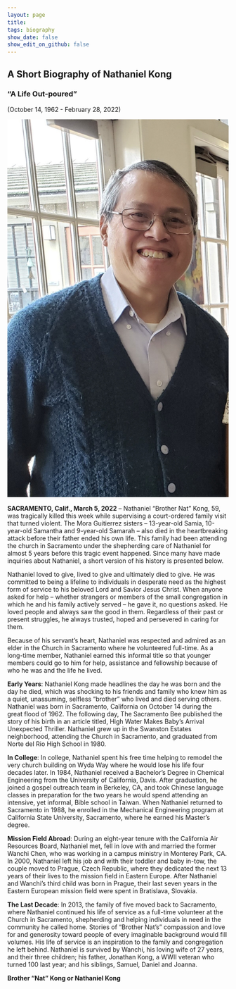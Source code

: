 ```yaml
---
layout: page
title:
tags: biography
show_date: false
show_edit_on_github: false
---
```


<div class="hero hero--center" style="width: 100%;">
  <div class="hero__content">
    <h2>A Short Biography of Nathaniel Kong</h2>
    <h3>“A Life Out-poured”</h3>
    <p>(October 14, 1962 - February 28, 2022)</p>
  </div>
</div>

<div class="grid">
  <div class="cell cell--4"></div>
  <div class="cell cell--4">
    <img class="image image--xl" src="assets/headshot.jpeg"/></div>
  <div class="cell cell--4"></div>
</div>

**SACRAMENTO, Calif., March 5, 2022** – Nathaniel “Brother Nat” Kong, 59, was tragically killed this week while supervising a court-ordered family visit that turned violent. The Mora Guitierrez sisters – 13-year-old Samia, 10-year-old Samantha and 9-year-old Samarah – also died in the heartbreaking attack before their father ended his own life.  This family had been attending the church in Sacramento under the shepherding care of Nathaniel for almost 5 years before this tragic event happened.  Since many have made inquiries about Nathaniel, a short version of his history is presented below.

Nathaniel loved to give, lived to give and ultimately died to give. He was committed to being a lifeline to individuals in desperate need as the highest form of service to his beloved Lord and Savior Jesus Christ. When anyone asked for help – whether strangers or members of the small congregation in which he and his family actively served – he gave it, no questions asked. He loved people and always saw the good in them. Regardless of their past or present struggles, he always trusted, hoped and persevered in caring for them.

Because of his servant’s heart, Nathaniel was respected and admired as an elder in the Church in Sacramento where he volunteered full-time. As a long-time member, Nathaniel earned this informal title so that younger members could go to him for help, assistance and fellowship because of who he was and the life he lived.

**Early Years**: Nathaniel Kong made headlines the day he was born and the day he died, which was shocking to his friends and family who knew him as a quiet, unassuming, selfless “brother” who lived and died serving others. Nathaniel was born in Sacramento, California on October 14 during the great flood of 1962. The following day, The Sacramento Bee published the story of his birth in an article titled, High Water Makes Baby’s Arrival Unexpected Thriller. Nathaniel grew up in the Swanston Estates neighborhood, attending the Church in Sacramento, and graduated from Norte del Rio High School in 1980.

**In College**: In college, Nathaniel spent his free time helping to remodel the very church building on Wyda Way where he would lose his life four decades later. In 1984, Nathaniel received a Bachelor’s Degree in Chemical Engineering from the University of California, Davis. After graduation, he joined a gospel outreach team in Berkeley, CA, and took Chinese language classes in preparation for the two years he would spend attending an intensive, yet informal, Bible school in Taiwan. When Nathaniel returned to Sacramento in 1988, he enrolled in the Mechanical Engineering program at California State University, Sacramento, where he earned his Master’s degree.

**Mission Field Abroad**: During an eight-year tenure with the California Air Resources Board, Nathaniel met, fell in love with and married the former Wanchi Chen, who was working in a campus ministry in Monterey Park, CA. In 2000, Nathaniel left his job and with their toddler and baby in-tow, the couple moved to Prague, Czech Republic, where they dedicated the next 13 years of their lives to the mission field in Eastern Europe. After Nathaniel and Wanchi’s third child was born in Prague, their last seven years in the Eastern European mission field were spent in Bratislava, Slovakia.

**The Last Decade**: In 2013, the family of five moved back to Sacramento, where Nathaniel continued his life of service as a full-time volunteer at the Church in Sacramento, shepherding and helping individuals in need in the community he called home. Stories of “Brother Nat’s” compassion and love for and generosity toward people of every imaginable background would fill volumes. His life of service is an inspiration to the family and congregation he left behind.
Nathaniel is survived by Wanchi, his loving wife of 27 years, and their three children; his father, Jonathan Kong, a WWII veteran who turned 100 last year; and his siblings, Samuel, Daniel and Joanna.

**Brother “Nat” Kong or Nathaniel Kong**
